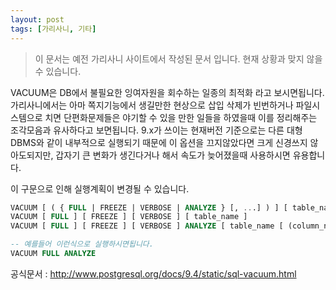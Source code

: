 ```yaml
---
layout: post
tags: [가리사니, 기타]
---
```


> 이 문서는 예전 가리사니 사이트에서 작성된 문서 입니다.
현재 상황과 맞지 않을 수 있습니다.


VACUUM은 DB에서 불필요한 잉여자원을 회수하는 일종의 최적화 라고 보시면됩니다.
가리사니에서는 아마 쪽지기능에서 생길만한 현상으로 삽입 삭제가 빈번하거나 파일시스템으로 치면 단편화문제들은 야기할 수 있을 만한 일들을 하였을때 이를 정리해주는 조각모음과 유사하다고 보면됩니다.
9.x가 쓰이는 현재버전 기준으로는 다른 대형DBMS와 같이 내부적으로 실행되기 때문에 이 옵션을 끄지않았다면 크게 신경쓰지 않아도되지만, 갑자기 큰 변화가 생긴다거나 해서 속도가 늦어졌을때 사용하시면 유용합니다.

이 구문으로 인해 실행계획이 변경될 수 있습니다.

``` sql
VACUUM [ ( { FULL | FREEZE | VERBOSE | ANALYZE } [, ...] ) ] [ table_name [ (column_name [, ...] ) ] ]
VACUUM [ FULL ] [ FREEZE ] [ VERBOSE ] [ table_name ]
VACUUM [ FULL ] [ FREEZE ] [ VERBOSE ] ANALYZE [ table_name [ (column_name [, ...] ) ] ]
```

``` sql
-- 예를들어 이런식으로 실행하시면됩니다.
VACUUM FULL ANALYZE
```

공식문서 : http://www.postgresql.org/docs/9.4/static/sql-vacuum.html
